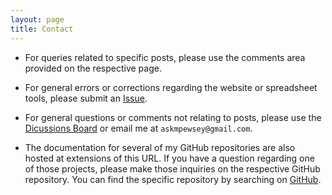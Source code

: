 ```yaml
---
layout: page
title: Contact
---
```


* For queries related to specific posts, please use the comments area provided on the respective page.

* For general errors or corrections regarding the website or spreadsheet tools, please submit an [Issue](https://github.com/mpewsey/mpewsey.github.io/issues).

* For general questions or comments not relating to posts, please use the [Dicussions Board](https://github.com/mpewsey/mpewsey.github.io/discussions) or email me at `askmpewsey@gmail.com`.

* The documentation for several of my GitHub repositories are also hosted at extensions of this URL. If you have a question regarding one of those projects, please make those inquiries on the respective GitHub repository. You can find the specific repository by searching on [GitHub](https://github.com/).